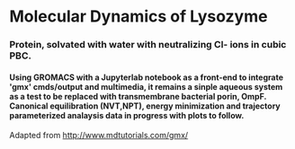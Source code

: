 # Molecular Dynamics of Lysozyme
### Protein, solvated with water with neutralizing Cl- ions in cubic PBC.

#### Using GROMACS with a Jupyterlab notebook as a front-end to integrate 'gmx' cmds/output and multimedia, it remains a sinple aqueous system as a test to be replaced with transmembrane bacterial porin, OmpF. Canonical equilibration (NVT,NPT), energy minimization and trajectory parameterized analaysis data in progress with plots to follow.

Adapted from http://www.mdtutorials.com/gmx/
 
